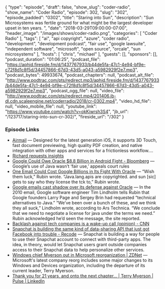 {
  "type": "episode",
  "draft": false,
  "show_slug": "coder-radio",
  "show_name": "Coder Radio",
  "episode": 302,
  "slug": "302",
  "episode_padded": "0302",
  "title": "Staring into Sun",
  "description": "Sun Microsystems was fertile ground for what might be the largest developer upset in ten years. ",
  "date": "2018-03-29T09:00:00-07:00",
  "header_image": "/images/shows/coder-radio.png",
  "categories": [
    "Coder Radio"
  ],
  "tags": [
    "ai",
    "api copyright",
    "azure",
    "coder radio",
    "development",
    "development podcast",
    "fair use",
    "google lawsuite",
    "independent software",
    "microsoft",
    "open source",
    "orcale",
    "sun microsystems"
  ],
  "hosts": [
    "chris",
    "michael"
  ],
  "guests": [],
  "sponsors": [],
  "podcast_duration": "01:06:25",
  "podcast_file": "https://aphid.fireside.fm/d/1437767933/b44de5fa-47c1-4e94-bf9e-c72f8d1c8f5d/34457866-67d3-43d5-a043-a5982929f2e7.mp3",
  "podcast_bytes": 49933674,
  "podcast_chapters": null,
  "podcast_alt_file": "http://www.podtrac.com/pts/redirect.mp3/aphid.fireside.fm/d/1437767933/b44de5fa-47c1-4e94-bf9e-c72f8d1c8f5d/34457866-67d3-43d5-a043-a5982929f2e7.mp3",
  "podcast_ogg_file": null,
  "video_file": "http://www.podtrac.com/pts/redirect.mp4/201406.jb-dl.cdn.scaleengine.net/coderradio/2018/cr-0302.mp4",
  "video_hd_file": null,
  "video_mobile_file": null,
  "youtube_link": "https://www.youtube.com/watch?v=okKiwrsh3S4",
  "jb_url": "/123717/staring-into-sun-cr-302/",
  "fireside_url": "/302"
}


### Episode Links

  * [Airmail](https://itunes.apple.com/app/apple-store/id993160329?mt=8 "Airmail") — Designed for the latest generation iOS, it supports 3D Touch, fast document previewing, high quality PDF creation, and native integration with other apps and services for a frictionless workflow.…
  * [Richard requests insights](https://pastebin.com/4wwMZG2C "Richard requests insights")
  * [Google Could Owe Oracle $8.8 Billion in Android Fight - Bloomberg](https://www.bloomberg.com/news/articles/2018-03-27/oracle-wins-revival-of-billion-dollar-case-against-google "Google Could Owe Oracle $8.8 Billion in Android Fight - Bloomberg") — Google’s use of Java wasn’t ‘fair use,’ appeals court rules 
  * [One Email Could Cost Google Billions in Its Fight With Oracle](http://fortune.com/2016/05/13/google-oracle-java-email/ "One Email Could Cost Google Billions in Its Fight With Oracle") — “Wish them luck,” Rubin wrote. “Java.lang.apis are copyrighted. and sun [sic] gets to say who they license the tck to,” Rubin wrote.
  * [Google emails cast shadow over its defense against Oracle](http://www.siliconbeat.com/2016/05/13/google-emails-cast-shadow-over-its-defense-against-oracle/ "Google emails cast shadow over its defense against Oracle") — In the 2010 email, Google software engineer Tim Lindholm tells Rubin that Google founders Larry Page and Sergey Brin had requested “technical alternatives to Java.” “We’ve been over a bunch of these, and we think they all suck,” Lindholm wrote, according to Ars Technica. “We conclude that we need to negotiate a license for java under the terms we need.” Rubin acknowledged he’d seen the message, the site reported.
  * [Backlash against tech companies is a wake-up call (opinion) - CNN](https://edition.cnn.com/2018/03/29/opinions/tech-backlash-facebook-google-opinion-baker/index.html "Backlash against tech companies is a wake-up call \(opinion\) - CNN")
  * [Snapchat is building the same kind of data-sharing API that just got Facebook into trouble - Recode](https://www.recode.net/2018/3/27/17170552/snapchat-api-data-sharing-facebook "Snapchat is building the same kind of data-sharing API that just got Facebook into trouble  - Recode") — Snapchat is building a way for people to use their Snapchat account to connect with third-party apps. The idea, in theory, would let Snapchat users grant outside companies access to their Snapchat data to help personalize other services.
  * [Windows chief Myerson out in Microsoft reorganization | ZDNet](http://www.zdnet.com/article/windows-chief-myerson-out-in-microsoft-reorganization/ "Windows chief Myerson out in Microsoft reorganization | ZDNet") — Microsoft's latest company reorg includes some major changes to its Windows and Devices organization, including the departure of its current leader, Terry Myerson.
  * [Thank you for 21 years, and onto the next chapter... | Terry Myerson | Pulse | LinkedIn](https://www.linkedin.com/pulse/thank-you-21-years-onto-next-chapter-terry-myerson/?lipi=urn%3Ali%3Apage%3Ad_flagship3_feed%3BTVCpJ1GoRTiz1C0SmnsyoQ%3D%3D "Thank you for 21 years, and onto the next chapter... | Terry Myerson | Pulse | LinkedIn")


